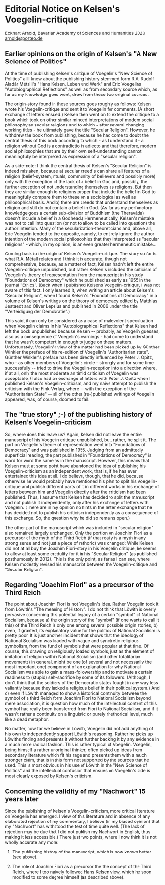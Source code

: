 Editorial Notice on Kelsen's Voegelin-critique
==============================================

Eckhart Arnold, Bavarian Academy of Sciences and Humanities 2020
<arnold@posteo.de>

Earlier opinions on the origin of Kelsen's "A New Science of Politics"
----------------------------------------------------------------------

At the time of publishing Kelsen's critique of Voegelin's "New Science
of Politics" all I knew about the publishing history stemmed form
R.A. Rudolf Aladár Métalll's "Hans Kelsen. Leben und Werk" and Eric
Voegelins "Autobiographical Reflections" as well as from secondary
source which, as far as my knowledge goes went, drew from these two
original sources.

The origin-story found in these sources goes roughly as follows: Kelsen
wrote his Voegelin-critique and sent it to Voegelin for comments. (A
short exchange of letters ensued.) Kelsen then went on to extend the
critique to a book which took on other similar minded interpretations of
modern social philosophy as secular religions and to which - after
several changing working titles - he ultimately gave the title "Secular
Religion". However, he withdrew the book from publishing, because he had
come to doubt the central thesis of this book according to which - as I
understand it - a religion without God is a contradictio in adiecto and
that therefore, modern social philosophies that are by their own
self-understanding cannot meaningfully be interpreted as expression of a
"secular religion".

As a side-note: I think the central thesis of Kelsen's "Secular
Religion" is indeed mistaken, because a) secular creed's can share all
features of a religion (belief-system, rituals, community of believers
and possibly more) only with the exception of the lack of a belief in
God and, possibly, the further exception of not understanding
themselves as religions. But then they are similar enough to religions
proper that include the belief in God to meaningfully compare them to
these on a sociological as well as philosophical basis. And b) there
are creeds that understand themselves as religion and still do not
contain a belief in God. (As far as my perfunctory knowledge goes a
certain sub-division of Buddhism (the Theravāda) doesn't include a
belief in a Godhead.) Hermeneutically, Kelsen's mistake was not to
call into question (or not to allow to be called into question) the
author intention. Many of the secularization-theoreticians and, above
all, Eric Voegelin tended to the opposite, namely, to entirely ignore
the author intention of the modern social philosophies that they
interpreted as "secular religions" - which, in my opinion, is an even
greater hermeneutic mistake...

Coming back to the origin of Kelsen's Voegelin-critique. The story so
far is what R.A. Métall relates and I think it is accurate, though not
comprehensive, because, as a matter of fact, Kelsen hadn't left the
entire Voegelin-critique unpublished, but rather Kelsen's included the
criticism of Voegelin's theory of representation from the manuscript
in his study "Foundations of Democracy" which he published as early as
1955 in the journal "Ethics". (Back when I published Kelsens
Voegelin-critique, I was not aware of this fact. I only learned it,
when writing an article about Kelsen's "Secular Religion", when I
found Kelsen's "Foundations of Democracy" in a volume of Kelsen's
writings on the theory of democracy edited by Matthias Jestaedt and
Oliver Lepsius and published in 2006 under the title "Verteidigung der
Demokratie".)

This said, it can only be considered as a case of malevolent
speculuation when Voegelin claims in his "Autobiographical Reflections"
that Kelsen had left the book unpublished because Kelsen -- probably, as
Veogelin guesses, also as a consequence of Voegelin's warnings - had
come to understand that he wasn't competent in enough to judge on these
matters. Unfortunately, Voegelin's view of the matter had been picked up
by Günther Winkler the preface of his re-edition of Voegelin's
"Authoritarian state". Günther Winkler's preface has been directly
influenced by Peter J. Opitz, who - as other members of Voegelin's
circle - strongly and for some time successfully -- tried to drive the
Voegelin-reception into a direction where, if at all, only the most
moderate an timid criticism of Voegelin was acceptable. (I also had an
exchange of letters with Peter J. Opitz when I published Kelsen's
Voegelin-criticism, and my naive attempt to publish the criticism with
the Fink-Verlag, where -- with the exception of the "Authoritarian
State" -- all of the other (re-)published writings of Voegelin appeared,
was, of course, doomed to fail.

The "true story" ;-) of the publishing history of Kelsen's Voegelin-criticism
----------------------------------------------------------------------------

So, where does this leave us? Again, Kelsen did not leave the entire
manuscript of his Voegelin critique unpublished, but, rather, he split
it. The part on Voegelin's theory of representation went into
"Foundations of Democracy" and was published in 1955. Judging from an
admittedly superficial reading, the part published in "Foundations of
Democracy" is word for word the same as in the manuscript. However,
this means that Kelsen must at some point have abandoned the idea of
publishing his Voegelin-criticism as an independent work, that is, if
he has ever entertained this idea at all. I do believe, though, that
he did, because otherwise he would probably have mentioned his plan to
split his Voegelin-critique and publish different parts of it in
different works in his exchange of letters between him and Voegelin
directly after the criticism had been published. Thus, I assume that
Kelsen has decided to split the manuscript and not publish it
independently, only after his exchange of letters with
Voegelin. (There are in my opinion no hints in the letter exchange
that he has decided not to publish his criticism independently as a
consequence of this exchange. So, the question why he did so remains open.)

The other part of the manuscript which was included in "secular
religion" also remained largely unchanged. Only the portion on Joachim
Fiori as a precursor of the myth of the Third Reich (if that really is
a myth in any strong sense and not just a piece of rethoric) was
changed: While Kelsen did not at all buy the Joachim Fiori-story in
his Voegelin critique, he seems to allow at least some credulity for it
in his "Secular Religion" (as published posthumously in 2012). This is
the only point, as far as I can see, where Kelsen modestly revised his
manuscript between the Voegelin-critique and "Secular Religion".


Regarding "Joachim Fiori" as a precursor of the Third Reich
-----------------------------------------------------------

The point about Joachim Fiori is not Voegelin's idea. Rather Voegelin
took it from Löwith's "The meaning of History". I do not think that
Löwith is overly pervasive concerning this potential legacy of a
certain "symbol" of National Socialism, because a) the origin story of
the "symbol" (if one wants to call it this) of the Third Reich is only
one among several possible origin stories, b) even, if granted, its
explanatory value for the politics of National Socialism is pretty
poor. It is just another incident that shows that the ideology of
National Socialism was loaded with vague and synctretic religious
symbolism, from the fund of symbols that were popular at that time. Of
course, this drawing on religiously loaded symbols, just as the
element of imitation of religion within National Socialism (and other
totalitarian movements) in general, might be one (of several and not
necessarily the most important one) component of an explanation for
why National Socialism was able to gain a mass-followership and to
motivate a certain readiness to (stupid) self-sacrifice by some of its
followers. (Although, I don't think that the soldiers of the
Democratic states fought in any way less valiantly because they lacked
a religious belief in their political system.) And c) even if Löwith
managed to show a historical continuity between the symbol of a third
Reich form Joachim Fiori to National Socialism beyond mere
association, it is question how much of the intellectual content of
this symbol had really been transferred from Fiori to National
Socialism, and if it wasn't rather a continuity on a linguistic or
purely rhethorical level, much like a dead metaphor.

No matter, how far we believe in Löwith, Voegelin did not add anything
of his own to independently support Löwith's reasoning. Rather he
picks up Löwiths finding and presents it without further backing it by
any evidence in a much more radical fashion. This is rather typical of
Voegelin. Voegelin, being himself a rather unoriginal thinker, often
picked up ideas from secondary literature which fit his rage and
presents them with a much stronger claim, that is in this form not
supported by the sources that he used. This is most obvious in his use
of Löwith in the "New Science of Politics" and the intellectual
confusion that ensues on Voegelin's side is most clearly exposed by
Kelsen's criticism.

Concerning the validity of my "Nachwort" 15 years later
-------------------------------------------------------

Since the publishing of Kelsen's Voegelin-criticism, more critical
literature on Voegelin has emerged. I view of this literature and in
absence of any elaborated rejection of my commentary, I believe (in my
biased opinion) that my "Nachwort" has withstood the test of time
quite well. (The lack of rejection may be due that I did not publish
my Nachwort in English, thus making it less accessible.) There just two
points, where I now think it is not wholly accurate any more:

1. The publishing history of the manuscript, which is now known better
   (see above).

2. The role of Joachim Fiori as a precursor the the concept of the
   Third Reich, where I too naively followed Hans Kelsen view, which
   he soon modified to some degree himself (as described above).
